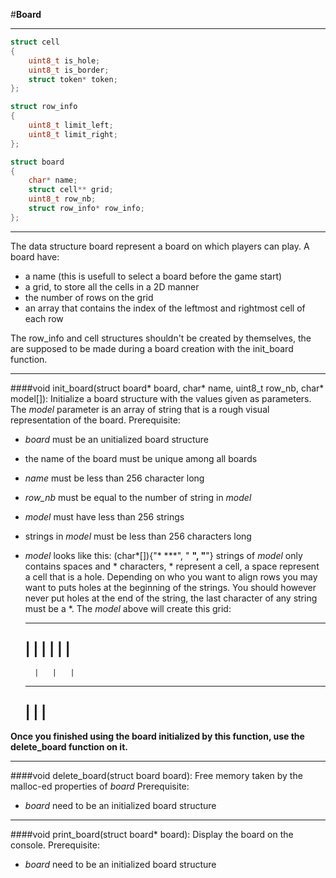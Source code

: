 #**Board**

---
```c
struct cell
{
	uint8_t is_hole;
	uint8_t is_border;
	struct token* token;
};

struct row_info
{
	uint8_t limit_left;
	uint8_t limit_right;
};

struct board
{
	char* name;
	struct cell** grid;
	uint8_t row_nb;
	struct row_info* row_info;
};
```

---
The data structure board represent a board on which players can play.
A board have:
* a name (this is usefull to select a board before the game start)
* a grid, to store all the cells in a 2D manner
* the number of rows on the grid
* an array that contains the index of the leftmost and rightmost cell of each row

The row_info and cell structures shouldn't be created by themselves, the are supposed
to be made during a board creation with the init_board function.

---
####void init_board(struct board* board, char* name, uint8_t row_nb, char* model[]):
Initialize a board structure with the values given as parameters.
The _model_ parameter is an array of string that is a rough visual representation of the board.
Prerequisite:
* _board_ must be an unitialized board structure
* the name of the board must be unique among all boards
* _name_ must be less than 256 character long
* _row\_nb_ must be equal to the number of string in _model_
* _model_ must have less than 256 strings
* strings in _model_ must be less than 256 characters long

* _model_ looks like this: (char*[]){"* ***",
									 " **",
									 "**"}
strings of _model_ only contains spaces and * characters, * represent a cell,
a space represent a cell that is a hole.
Depending on who you want to align rows you may want to puts holes at the beginning of the strings.
You should however never put holes at the end of the string, the last character of any string must be a *.
The _model_ above will create this grid:
	----    ------------
	|   |   |   |   |   |
	--------------------
	    |   |   |
	------------
	|   |   |
	--------

**Once you finished using the board initialized by this function, use the delete_board function on it.**

---
####void delete_board(struct board board):
Free memory taken by the malloc-ed properties of _board_
Prerequisite:
* _board_ need to be an initialized board structure

---
####void print_board(struct board* board):
Display the board on the console.
Prerequisite:
* _board_ need to be an initialized board structure
